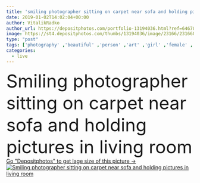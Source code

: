 ```yaml
---
title: 'smiling photographer sitting on carpet near sofa and holding pictures in living room'
date: 2019-01-02T14:02:04+00:00
author: VitalikRadko
author_url: https://depositphotos.com/portfolio-13194036.html?ref=64678756
image: https://st4.depositphotos.com/thumbs/13194036/image/23166/231668664/api_thumb_450.jpg?forcejpeg=true
type: "post"
tags: ['photography' ,'beautiful' ,'person' ,'art' ,'girl' ,'female' ,'people' ,'caucasian' ,'creativity' ,'retro' ,'vintage' ,'carpet' ,'creative' ,'interior' ,'home' ,'woman' ,'indoors' ,'photographer' ,'profession' ,'attractive' ,'glasses' ,'sweater' ,'sofa' ,'pictures' ,'couch' ,'photos' ,'professional occupation' ,'selective focus' ,'young adult' ,'Living Room' ,'Film camera' ]
categories: 
  - live
---
```

<div aling="center">
            <font size="60"> Smiling photographer sitting on carpet near sofa and holding pictures in living room</font>   
</div>
<div>
    <a href='https://st4.depositphotos.com/thumbs/13194036/image/23166/231668664/api_thumb_450.jpg?forcejpeg=true?ref=64678756' target=_blank > Go "Depositphotos" to get lage size of this picture ->
        <img href='https://st4.depositphotos.com/thumbs/13194036/image/23166/231668664/api_thumb_450.jpg?forcejpeg=true?ref=64678756' src='https://st4.depositphotos.com/13194036/23166/i/950/depositphotos_231668664-stock-photo-smiling-photographer-sitting-carpet-sofa.jpg?forcejpeg=true' alt='Smiling photographer sitting on carpet near sofa and holding pictures in living room' >
    </a>
</div>
